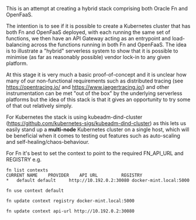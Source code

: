 This is an attempt at creating a hybrid stack comprising both Oracle Fn and OpenFaaS.

The intention is to see if it is possible to create a Kubernetes cluster that has both Fn and OpenFaaS deployed, with each running the same set of functions, we then have an API Gateway acting as an entrypoint and load-balancing across the functions running in both Fn and OpenFaaS. The idea is to illustrate a "hybrid" serverless system to show that it is possible to minimise (as far as reasonably possible) vendor lock-in to any given platform.

At this stage it is very much a basic proof-of-concept and it is unclear how many of our non-functional requirements such as distributed tracing (see https://opentracing.io/ and https://www.jaegertracing.io/) and other instrumentation can be met "out of the box" by the underlying serverless platforms but the idea of this stack is that it gives an opportunity to try some of that out relatively simply.

For Kubernetes the stack is using kubeadm-dind-cluster (https://github.com/kubernetes-sigs/kubeadm-dind-cluster) as this lets us easily stand up a **multi-node** Kubernetes cluster on a single host, which will be beneficial when it comes to testing out features such as auto-scaling and self-healing/chaos-behaviour.

For Fn it's best to set the context to point to the required FN\_API\_URL and REGISTRY e.g.
```
fn list contexts
CURRENT	NAME	PROVIDER	API URL			REGISTRY
*	default	default		http://10.192.0.2:30080	docker-mint.local:5000
```
```
fn use context default
```
```
fn update context registry docker-mint.local:5000
```
```
fn update context api-url http://10.192.0.2:30080
```
